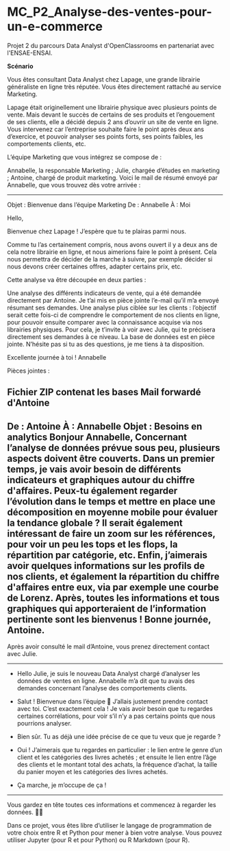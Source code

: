 # MC_P2_Analyse-des-ventes-pour-un-e-commerce
Projet 2 du parcours Data Analyst d'OpenClassrooms en partenariat avec l'ENSAE-ENSAI.

**Scénario**  

Vous êtes consultant Data Analyst chez Lapage, une grande librairie généraliste en ligne très réputée. Vous êtes directement rattaché au service Marketing.

Lapage était originellement une librairie physique avec plusieurs points de vente. Mais devant le succès de certains de ses produits et l’engouement de ses clients, elle a décidé depuis 2 ans d’ouvrir un site de vente en ligne. Vous intervenez car l’entreprise souhaite faire le point après deux ans d’exercice, et pouvoir analyser ses points forts, ses points faibles, les comportements clients, etc.

L’équipe Marketing que vous intégrez se compose de : 

Annabelle, la responsable Marketing ;
Julie, chargée d’études en marketing ;
Antoine, chargé de produit marketing.
Voici le mail de résumé envoyé par Annabelle, que vous trouvez dès votre arrivée :

 
-----------------------------------------------------------------------------------------------------------------------------------------------------------------------
Objet : Bienvenue dans l’équipe Marketing
De : Annabelle
À : Moi

Hello,

Bienvenue chez Lapage ! J’espère que tu te plairas parmi nous.

Comme tu l’as certainement compris, nous avons ouvert il y a deux ans de cela notre librairie en ligne, et nous aimerions faire le point à présent. Cela nous permettra de décider de la marche à suivre, par exemple décider si nous devons créer certaines offres, adapter certains prix, etc.

Cette analyse va être découpée en deux parties :

Une analyse des différents indicateurs de vente, qui a été demandée directement par Antoine. Je t’ai mis en pièce jointe l’e-mail qu’il m’a envoyé résumant ses demandes.
Une analyse plus ciblée sur les clients : l’objectif serait cette fois-ci de comprendre le comportement de nos clients en ligne, pour pouvoir ensuite comparer avec la connaissance acquise via nos librairies physiques. Pour cela, je t’invite à voir avec Julie, qui te précisera directement ses demandes à ce niveau.
La base de données est en pièce jointe. N’hésite pas si tu as des questions, je me tiens à ta disposition.

Excellente journée à toi !
Annabelle

Pièces jointes :

Fichier ZIP contenat les bases
Mail forwardé d'Antoine
-----------------------------------------------------------------------------------------------------------------------------------------------------------------------
 De : Antoine
À : Annabelle
Objet : Besoins en analytics
Bonjour Annabelle,
Concernant l’analyse de données prévue sous peu, plusieurs aspects doivent être couverts.
Dans un premier temps, je vais avoir besoin de différents indicateurs et graphiques autour du
chiffre d'affaires. Peux-tu également regarder l’évolution dans le temps et mettre en place une
décomposition en moyenne mobile pour évaluer la tendance globale ?
Il serait également intéressant de faire un zoom sur les références, pour voir un peu les tops et les
flops, la répartition par catégorie, etc.
Enfin, j’aimerais avoir quelques informations sur les profils de nos clients, et également la
répartition du chiffre d'affaires entre eux, via par exemple une courbe de Lorenz.
Après, toutes les informations et tous graphiques qui apporteraient de l’information pertinente
sont les bienvenus !
Bonne journée,
Antoine.
 ---------------------------------------------------------------------------------------------------------------------------------------------------------------------
 

Après avoir consulté le mail d’Antoine, vous prenez directement contact avec Julie.

-----------------------------------------------------------------------------------------------------------------------------------------------------------------------
- Hello Julie, je suis le nouveau Data Analyst chargé d’analyser les données de ventes en ligne. Annabelle m’a dit que tu avais des demandes concernant l’analyse des comportements clients.

- Salut ! Bienvenue dans l’équipe 🙂 J’allais justement prendre contact avec toi. C’est exactement cela ! Je vais avoir besoin que tu regardes certaines corrélations, pour voir s’il n’y a pas certains points que nous pourrions analyser.

- Bien sûr. Tu as déjà une idée précise de ce que tu veux que je regarde ?

- Oui ! J’aimerais que tu regardes en particulier : le lien entre le genre d’un client et les catégories des livres achetés ; et ensuite le lien entre l’âge des clients et le montant total des achats, la fréquence d’achat, la taille du panier moyen et les catégories des livres achetés.

- Ça marche, je m’occupe de ça !
-----------------------------------------------------------------------------------------------------------------------------------------------------------------------

Vous gardez en tête toutes ces informations et commencez à regarder les données. 🕵️‍♂️

Dans ce projet, vous êtes libre d’utiliser le langage de programmation de votre choix entre R et Python pour mener à bien votre analyse. Vous pouvez utiliser Jupyter (pour R et pour Python) ou R Markdown (pour R). 
